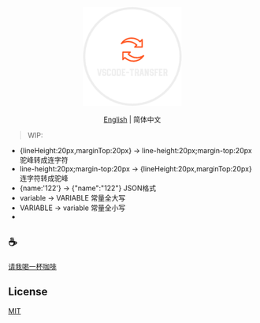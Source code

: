 <p align="center">
<img height="200" src="./assets/kv.png" alt="vscode transfer">
</p>
<p align="center"> <a href="./README.md">English</a> | 简体中文</p>

>WIP:
- {lineHeight:20px,marginTop:20px} -> line-height:20px;margin-top:20px 驼峰转成连字符
- line-height:20px;margin-top:20px -> {lineHeight:20px,marginTop:20px} 连字符转成驼峰
- {name:'122'} -> {"name":"122"} JSON格式
- variable -> VARIABLE 常量全大写
- VARIABLE -> variable 常量全小写
-
## :coffee:

[请我喝一杯咖啡](https://github.com/Simon-He95/sponsor)

## License

[MIT](./license)
